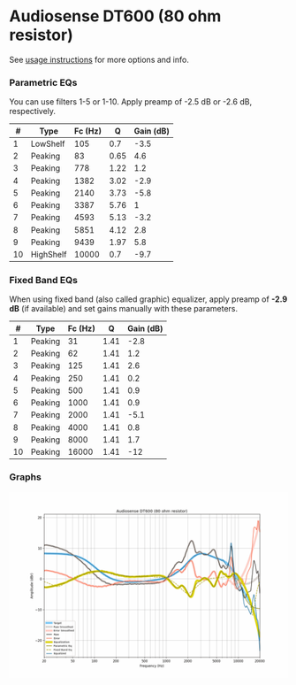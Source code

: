 # Audiosense DT600 (80 ohm resistor)
See [usage instructions](https://github.com/jaakkopasanen/AutoEq#usage) for more options and info.

### Parametric EQs
You can use filters 1-5 or 1-10. Apply preamp of -2.5 dB or -2.6 dB, respectively.

|   # | Type      |   Fc (Hz) |    Q |   Gain (dB) |
|-----|-----------|-----------|------|-------------|
|   1 | LowShelf  |       105 | 0.7  |        -3.5 |
|   2 | Peaking   |        83 | 0.65 |         4.6 |
|   3 | Peaking   |       778 | 1.22 |         1.2 |
|   4 | Peaking   |      1382 | 3.02 |        -2.9 |
|   5 | Peaking   |      2140 | 3.73 |        -5.8 |
|   6 | Peaking   |      3387 | 5.76 |         1   |
|   7 | Peaking   |      4593 | 5.13 |        -3.2 |
|   8 | Peaking   |      5851 | 4.12 |         2.8 |
|   9 | Peaking   |      9439 | 1.97 |         5.8 |
|  10 | HighShelf |     10000 | 0.7  |        -9.7 |

### Fixed Band EQs
When using fixed band (also called graphic) equalizer, apply preamp of **-2.9 dB** (if available) and set gains manually with these parameters.

|   # | Type    |   Fc (Hz) |    Q |   Gain (dB) |
|-----|---------|-----------|------|-------------|
|   1 | Peaking |        31 | 1.41 |        -2.8 |
|   2 | Peaking |        62 | 1.41 |         1.2 |
|   3 | Peaking |       125 | 1.41 |         2.6 |
|   4 | Peaking |       250 | 1.41 |         0.2 |
|   5 | Peaking |       500 | 1.41 |         0.9 |
|   6 | Peaking |      1000 | 1.41 |         0.9 |
|   7 | Peaking |      2000 | 1.41 |        -5.1 |
|   8 | Peaking |      4000 | 1.41 |         0.8 |
|   9 | Peaking |      8000 | 1.41 |         1.7 |
|  10 | Peaking |     16000 | 1.41 |       -12   |

### Graphs
![](./Audiosense%20DT600%20(80%20ohm%20resistor).png)
